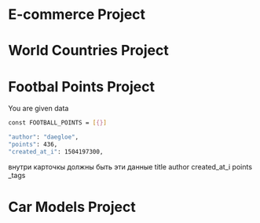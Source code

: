 # E-commerce Project

# World Countries Project

# Footbal Points Project

You are given data

```bash
const FOOTBALL_POINTS = [{}]

"author": "daegloe",
"points": 436,
"created_at_i": 1504197300,
```

внутри карточкы должны быть эти данные
title
author
created_at_i
points
\_tags

# Car Models Project
